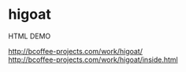 higoat
======

HTML DEMO  

http://bcoffee-projects.com/work/higoat/  
http://bcoffee-projects.com/work/higoat/inside.html
